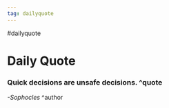 ```yaml
---
tag: dailyquote
---
```


#dailyquote

# Daily Quote

### Quick decisions are unsafe decisions. ^quote
*-Sophocles* ^author
